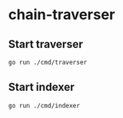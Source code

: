 # chain-traverser

## Start traverser

```sh
go run ./cmd/traverser
```

## Start indexer

```sh
go run ./cmd/indexer
```
